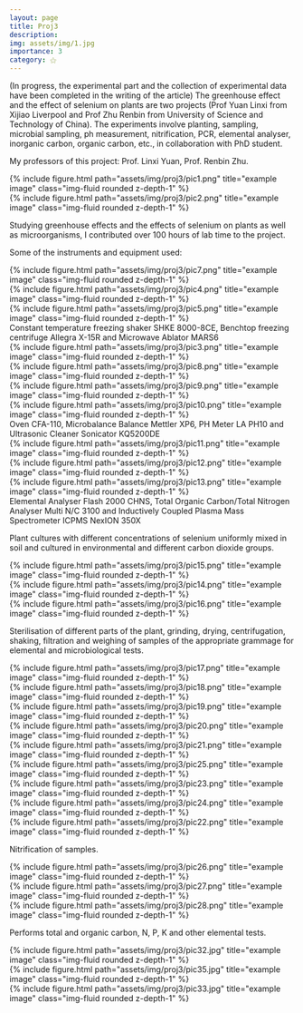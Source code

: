 ```yaml
---
layout: page
title: Proj3
description:
img: assets/img/1.jpg
importance: 3
category: ⚝
---
```


(In progress, the experimental part and the collection of experimental data have been completed in the writing of the article) The greenhouse effect and the effect of selenium on plants are two projects (Prof Yuan Linxi from Xijiao Liverpool and Prof Zhu Renbin from University of Science and Technology of China). The experiments involve planting, sampling, microbial sampling, ph measurement, nitrification, PCR, elemental analyser, inorganic carbon, organic carbon, etc., in collaboration with PhD student.

My professors of this project: Prof. Linxi Yuan, Prof. Renbin Zhu. 
<div class="row">
    <div class="col-sm mt-3 mt-md-0">
        {% include figure.html path="assets/img/proj3/pic1.png" title="example image" class="img-fluid rounded z-depth-1" %}
    </div>
    <div class="col-sm mt-3 mt-md-0">
        {% include figure.html path="assets/img/proj3/pic2.png" title="example image" class="img-fluid rounded z-depth-1" %}
    </div>
</div>
<div class="caption">
</div>

Studying greenhouse effects and the effects of selenium on plants as well as microorganisms, I contributed over 100 hours of lab time to the project.

Some of the instruments and equipment used:
<div class="row">
    <div class="col-sm mt-3 mt-md-0">
        {% include figure.html path="assets/img/proj3/pic7.png" title="example image" class="img-fluid rounded z-depth-1" %}
    </div>
    <div class="col-sm mt-3 mt-md-0">
        {% include figure.html path="assets/img/proj3/pic4.png" title="example image" class="img-fluid rounded z-depth-1" %}
    </div>
    <div class="col-sm mt-3 mt-md-0">
        {% include figure.html path="assets/img/proj3/pic5.png" title="example image" class="img-fluid rounded z-depth-1" %}
    </div>
</div>
<div class="caption">
    Constant temperature freezing shaker SHKE 8000-8CE, Benchtop freezing centrifuge Allegra X-15R and Microwave Ablator MARS6
</div>

<div class="row">
    <div class="col-sm mt-3 mt-md-0">
        {% include figure.html path="assets/img/proj3/pic3.png" title="example image" class="img-fluid rounded z-depth-1" %}
    </div>
    <div class="col-sm mt-3 mt-md-0">
        {% include figure.html path="assets/img/proj3/pic8.png" title="example image" class="img-fluid rounded z-depth-1" %}
    </div>
    <div class="col-sm mt-3 mt-md-0">
        {% include figure.html path="assets/img/proj3/pic9.png" title="example image" class="img-fluid rounded z-depth-1" %}
    </div>
    <div class="col-sm mt-3 mt-md-0">
        {% include figure.html path="assets/img/proj3/pic10.png" title="example image" class="img-fluid rounded z-depth-1" %}
    </div>
</div>
<div class="caption">
    Oven CFA-110, Microbalance Balance Mettler XP6, PH Meter LA PH10 and Ultrasonic Cleaner Sonicator KQ5200DE
</div>

<div class="row">
    <div class="col-sm mt-3 mt-md-0">
        {% include figure.html path="assets/img/proj3/pic11.png" title="example image" class="img-fluid rounded z-depth-1" %}
    </div>
    <div class="col-sm mt-3 mt-md-0">
        {% include figure.html path="assets/img/proj3/pic12.png" title="example image" class="img-fluid rounded z-depth-1" %}
    </div>
    <div class="col-sm mt-3 mt-md-0">
        {% include figure.html path="assets/img/proj3/pic13.png" title="example image" class="img-fluid rounded z-depth-1" %}
    </div>
</div>
<div class="caption">
    Elemental Analyser Flash 2000 CHNS, Total Organic Carbon/Total Nitrogen Analyser Multi N/C 3100 and Inductively Coupled Plasma Mass Spectrometer ICPMS NexION 350X
</div>

Plant cultures with different concentrations of selenium uniformly mixed in soil and cultured in environmental and different carbon dioxide groups.
<div class="row">
    <div class="col-sm mt-3 mt-md-0">
        {% include figure.html path="assets/img/proj3/pic15.png" title="example image" class="img-fluid rounded z-depth-1" %}
    </div>
    <div class="col-sm mt-3 mt-md-0">
        {% include figure.html path="assets/img/proj3/pic14.png" title="example image" class="img-fluid rounded z-depth-1" %}
    </div>
    <div class="col-sm mt-3 mt-md-0">
        {% include figure.html path="assets/img/proj3/pic16.png" title="example image" class="img-fluid rounded z-depth-1" %}
    </div>
</div>
<div class="caption">
</div>

Sterilisation of different parts of the plant, grinding, drying, centrifugation, shaking, filtration and weighing of samples of the appropriate grammage for elemental and microbiological tests.
<div class="row">
    <div class="col-sm mt-3 mt-md-0">
        {% include figure.html path="assets/img/proj3/pic17.png" title="example image" class="img-fluid rounded z-depth-1" %}
    </div>
    <div class="col-sm mt-3 mt-md-0">
        {% include figure.html path="assets/img/proj3/pic18.png" title="example image" class="img-fluid rounded z-depth-1" %}
    </div>
    <div class="col-sm mt-3 mt-md-0">
        {% include figure.html path="assets/img/proj3/pic19.png" title="example image" class="img-fluid rounded z-depth-1" %}
    </div>
</div>
<div class="caption">
</div>
<div class="row">
    <div class="col-sm mt-3 mt-md-0">
        {% include figure.html path="assets/img/proj3/pic20.png" title="example image" class="img-fluid rounded z-depth-1" %}
    </div>
    <div class="col-sm mt-3 mt-md-0">
        {% include figure.html path="assets/img/proj3/pic21.png" title="example image" class="img-fluid rounded z-depth-1" %}
    </div>
    <div class="col-sm mt-3 mt-md-0">
        {% include figure.html path="assets/img/proj3/pic25.png" title="example image" class="img-fluid rounded z-depth-1" %}
    </div>
</div>
<div class="caption">
</div>
<div class="row">
    <div class="col-sm mt-3 mt-md-0">
        {% include figure.html path="assets/img/proj3/pic23.png" title="example image" class="img-fluid rounded z-depth-1" %}
    </div>
    <div class="col-sm mt-3 mt-md-0">
        {% include figure.html path="assets/img/proj3/pic24.png" title="example image" class="img-fluid rounded z-depth-1" %}
    </div>
    <div class="col-sm mt-3 mt-md-0">
        {% include figure.html path="assets/img/proj3/pic22.png" title="example image" class="img-fluid rounded z-depth-1" %}
    </div>
</div>
<div class="caption">
</div>

Nitrification of samples.
<div class="row">
    <div class="col-sm mt-3 mt-md-0">
        {% include figure.html path="assets/img/proj3/pic26.png" title="example image" class="img-fluid rounded z-depth-1" %}
    </div>
    <div class="col-sm mt-3 mt-md-0">
        {% include figure.html path="assets/img/proj3/pic27.png" title="example image" class="img-fluid rounded z-depth-1" %}
    </div>
</div>
<div class="caption">
</div>

<div class="row">
    <div class="col-sm mt-3 mt-md-0">
        {% include figure.html path="assets/img/proj3/pic28.png" title="example image" class="img-fluid rounded z-depth-1" %}
    </div>
</div>
<div class="caption">
</div>

Performs total and organic carbon, N, P, K and other elemental tests.
<div class="row">
    <div class="col-sm mt-3 mt-md-0">
        {% include figure.html path="assets/img/proj3/pic32.jpg" title="example image" class="img-fluid rounded z-depth-1" %}
    </div>
    <div class="col-sm mt-3 mt-md-0">
        {% include figure.html path="assets/img/proj3/pic35.jpg" title="example image" class="img-fluid rounded z-depth-1" %}
    </div>
</div>
<div class="caption">
</div>

<div class="row">
    <div class="col-sm mt-3 mt-md-0">
        {% include figure.html path="assets/img/proj3/pic33.jpg" title="example image" class="img-fluid rounded z-depth-1" %}
    </div>
</div>
<div class="caption">
</div>